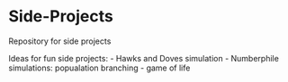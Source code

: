 # Side-Projects
Repository for side projects


Ideas for fun side projects: 
    - Hawks and Doves simulation 
    - Numberphile simulations: popualation branching 
    - game of life
    
